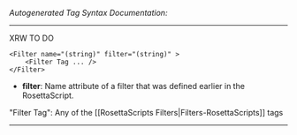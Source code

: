 _Autogenerated Tag Syntax Documentation:_

---
XRW TO DO

```
<Filter name="(string)" filter="(string)" >
    <Filter Tag ... />
</Filter>
```

-   **filter**: Name attribute of a filter that was defined earlier in the RosettaScript.


"Filter Tag": Any of the [[RosettaScripts Filters|Filters-RosettaScripts]] tags

---
